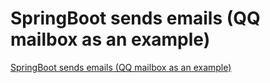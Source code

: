 # SpringBoot sends emails (QQ mailbox as an example)
[SpringBoot sends emails (QQ mailbox as an example)](https://aiwithcloud.com/2022/09/16/springboot_sends_emails_qq_mailbox_as_an_example/)